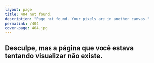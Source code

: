 ```yaml
---
layout: page
title: 404 not found.
description: "Page not found. Your pixels are in another canvas."
permalink: /404
cover-page: 404.jpg
---
```


##  Desculpe, mas a página que você estava tentando visualizar não existe.
